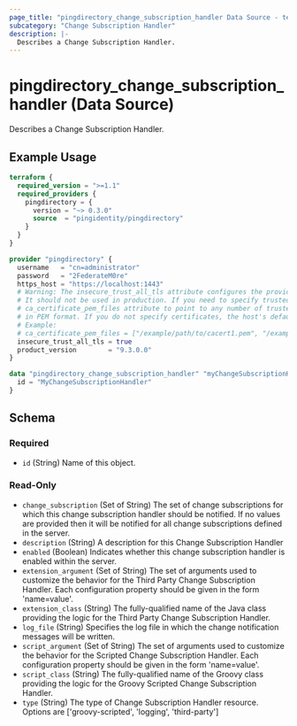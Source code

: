 ```yaml
---
page_title: "pingdirectory_change_subscription_handler Data Source - terraform-provider-pingdirectory"
subcategory: "Change Subscription Handler"
description: |-
  Describes a Change Subscription Handler.
---
```


# pingdirectory_change_subscription_handler (Data Source)

Describes a Change Subscription Handler.

## Example Usage

```terraform
terraform {
  required_version = ">=1.1"
  required_providers {
    pingdirectory = {
      version = "~> 0.3.0"
      source  = "pingidentity/pingdirectory"
    }
  }
}

provider "pingdirectory" {
  username   = "cn=administrator"
  password   = "2FederateM0re"
  https_host = "https://localhost:1443"
  # Warning: The insecure_trust_all_tls attribute configures the provider to trust any certificate presented by the PingDirectory server.
  # It should not be used in production. If you need to specify trusted CA certificates, use the
  # ca_certificate_pem_files attribute to point to any number of trusted CA certificate files
  # in PEM format. If you do not specify certificates, the host's default root CA set will be used.
  # Example:
  # ca_certificate_pem_files = ["/example/path/to/cacert1.pem", "/example/path/to/cacert2.pem"]
  insecure_trust_all_tls = true
  product_version        = "9.3.0.0"
}

data "pingdirectory_change_subscription_handler" "myChangeSubscriptionHandler" {
  id = "MyChangeSubscriptionHandler"
}
```

<!-- schema generated by tfplugindocs -->
## Schema

### Required

- `id` (String) Name of this object.

### Read-Only

- `change_subscription` (Set of String) The set of change subscriptions for which this change subscription handler should be notified. If no values are provided then it will be notified for all change subscriptions defined in the server.
- `description` (String) A description for this Change Subscription Handler
- `enabled` (Boolean) Indicates whether this change subscription handler is enabled within the server.
- `extension_argument` (Set of String) The set of arguments used to customize the behavior for the Third Party Change Subscription Handler. Each configuration property should be given in the form 'name=value'.
- `extension_class` (String) The fully-qualified name of the Java class providing the logic for the Third Party Change Subscription Handler.
- `log_file` (String) Specifies the log file in which the change notification messages will be written.
- `script_argument` (Set of String) The set of arguments used to customize the behavior for the Scripted Change Subscription Handler. Each configuration property should be given in the form 'name=value'.
- `script_class` (String) The fully-qualified name of the Groovy class providing the logic for the Groovy Scripted Change Subscription Handler.
- `type` (String) The type of Change Subscription Handler resource. Options are ['groovy-scripted', 'logging', 'third-party']

